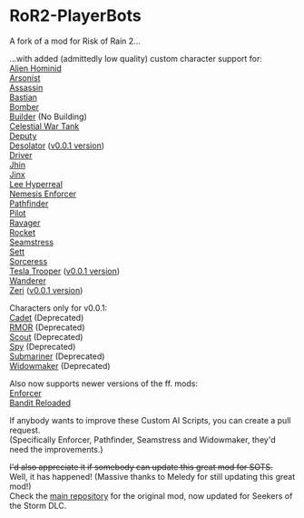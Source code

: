 # RoR2-PlayerBots
A fork of a mod for Risk of Rain 2...  

...with added (admittedly low quality) custom character support for:  
[Alien Hominid](https://thunderstore.io/package/TheTimesweeper/Alien_Hominid/)  
[Arsonist](https://thunderstore.io/package/PopcornFactory/Arsonist_Mod/)  
[Assassin](https://thunderstore.io/package/HasteReapr/AssassinMod/)  
[Bastian](https://thunderstore.io/package/TeamSillyGuy/Bastian/)  
[Bomber](https://thunderstore.io/package/Dragonyck/Bomber/)  
[Builder](https://thunderstore.io/package/DragonycksModdingComms/Builder/) (No Building)  
[Celestial War Tank](https://thunderstore.io/package/CheeseWithHoles/Celestial_War_Tank/)  
[Deputy](https://thunderstore.io/package/Bog/Deputy/)  
[Desolator](https://thunderstore.io/package/TheTimesweeper/Red_Alert/) ([v0.0.1 version](https://thunderstore.io/package/TheTimesweeper/Tesla_Trooper/))  
[Driver](https://thunderstore.io/package/rob_gaming/Driver/)  
[Jhin](https://thunderstore.io/package/SeroRonin/Jhin/)  
[Jinx](https://thunderstore.io/package/lemonlust/JinxMod/)  
[Lee Hyperreal](https://thunderstore.io/package/PopcornFactory/Lee_Hyperreal/)  
[Nemesis Enforcer](https://thunderstore.io/package/EnforcerGang/Enforcer/)  
[Pathfinder](https://thunderstore.io/package/Bog/Pathfinder/)  
[Pilot](https://thunderstore.io/package/EnforcerGang/Pilot/)  
[Ravager](https://thunderstore.io/package/rob_gaming/Ravager/)  
[Rocket](https://thunderstore.io/package/EnforcerGang/Rocket/)  
[Seamstress](https://thunderstore.io/package/tsuyoikenko/Seamstress/)  
[Sett](https://thunderstore.io/package/lemonlust/SettMod/)  
[Sorceress](https://thunderstore.io/package/Frosthex/SorceressMod/)  
[Tesla Trooper](https://thunderstore.io/package/TheTimesweeper/Red_Alert/) ([v0.0.1 version](https://thunderstore.io/package/TheTimesweeper/Tesla_Trooper/))  
[Wanderer](https://thunderstore.io/package/tsuyoikenko/Wanderer/)  
[Zeri](https://thunderstore.io/package/DragonycksModdingComms/Zeri/) ([v0.0.1 version](https://thunderstore.io/package/Team_Pepega/Zeri/))  

Characters only for v0.0.1:  
[Cadet](https://thunderstore.io/package/tsuyoikenko/Cadet/) (Deprecated)  
[RMOR](https://thunderstore.io/package/MoriyaFaith/RMOR_REFORGED/) (Deprecated)  
[Scout](https://thunderstore.io/package/tsuyoikenko/Scout/) (Deprecated)  
[Spy](https://thunderstore.io/package/tsuyoikenko/Spy/) (Deprecated)  
[Submariner](https://thunderstore.io/package/tsuyoikenko/Submariner/) (Deprecated)  
[Widowmaker](https://thunderstore.io/package/Team_Pepega/Widowmaker/) (Deprecated)  

Also now supports newer versions of the ff. mods:  
[Enforcer](https://thunderstore.io/package/EnforcerGang/Enforcer/)  
[Bandit Reloaded](https://thunderstore.io/package/Dragonyck/BanditReloaded/)  

If anybody wants to improve these Custom AI Scripts, you can create a pull request.  
(Specifically Enforcer, Pathfinder, Seamstress and Widowmaker, they'd need the improvements.)  

~~I'd also appreciate it if somebody can update this great mod for SOTS.~~  
Well, it has happened! (Massive thanks to Meledy for still updating this great mod!)  
Check the [main repository](https://github.com/Melledy/RoR2-PlayerBots) for the original mod, now updated for Seekers of the Storm DLC.
